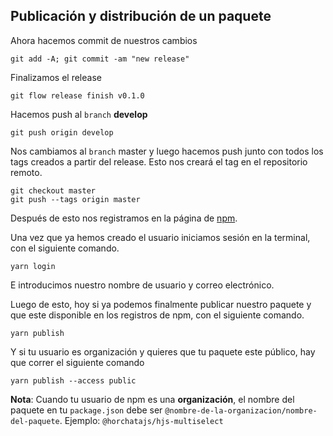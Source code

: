 ## Publicación y distribución  de un paquete

Ahora hacemos commit de nuestros cambios

```
git add -A; git commit -am "new release"
```

Finalizamos el release

```
git flow release finish v0.1.0
```

Hacemos push al `branch` **develop**

```
git push origin develop
```

Nos cambiamos al `branch` master y luego hacemos push junto con todos los tags creados a partir del release. Esto nos creará el tag en el repositorio remoto.

```
git checkout master
git push --tags origin master
```

Después de esto nos registramos en la página de [npm](https://www.npmjs.com/signup).

Una vez que ya hemos creado el usuario iniciamos sesión en la terminal, con el siguiente comando.

```
yarn login
```

E introducimos nuestro nombre de usuario y correo electrónico.

Luego de esto, hoy si ya podemos finalmente publicar nuestro paquete y que este disponible en los registros de npm, con el siguiente comando.

```
yarn publish
```

Y si tu usuario es organización y quieres que tu paquete este público, hay que correr el siguiente comando

```
yarn publish --access public
```

**Nota**: Cuando tu usuario de npm es una **organización**, el nombre del paquete en tu `package.json` debe ser `@nombre-de-la-organizacion/nombre-del-paquete`. Ejemplo:  `@horchatajs/hjs-multiselect`

